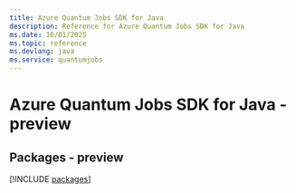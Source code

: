 ```yaml
---
title: Azure Quantum Jobs SDK for Java
description: Reference for Azure Quantum Jobs SDK for Java
ms.date: 10/01/2025
ms.topic: reference
ms.devlang: java
ms.service: quantumjobs
---
```

# Azure Quantum Jobs SDK for Java - preview
## Packages - preview
[!INCLUDE [packages](quantum-jobs-index.md)]